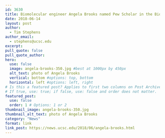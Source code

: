 ```yaml
---
id: 3630
title: Biomolecular engineer Angela Brooks named Pew Scholar in the Biomedical Sciences
date: 2018-06-14
layout: post
author:
  - Tim Stephens
author_email:
  - stephens@ucsc.edu
excerpt: 
pull_quote: false
pull_quote_author:
hero:
  use: false
  image: angela-brooks-350.jpg #best at 1000px by 450px
  alt_text: photo of Angela Brooks
  vertical: bottom #options: top, bottom
  horizontal: left #options: left, right
# Is this a featured post? Applies to first two columns on Post Archive Page.
# If true, use: true; if false, use: false and order does not matter.
featured_post:
  use: false
  order: 1 # Options: 1 or 2
thumbnail_image: angela-brooks-350.jpg
thumbnail_alt_text: photo of Angela Brooks
category: "News"
format: link
link_post: https://news.ucsc.edu/2018/06/angela-brooks.html 
---
```

